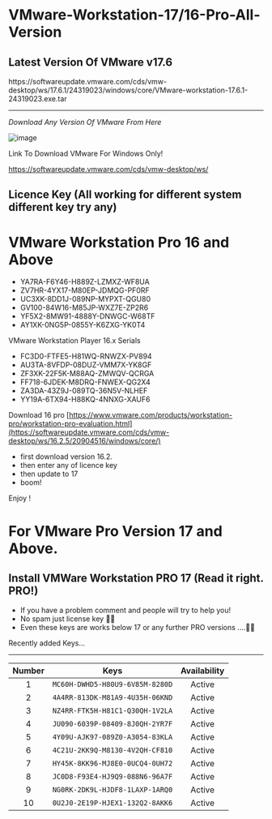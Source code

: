 # VMware-Workstation-17/16-Pro-All-Version

<h2>Latest Version Of VMware v17.6</h2>
https://softwareupdate.vmware.com/cds/vmw-desktop/ws/17.6.1/24319023/windows/core/VMware-workstation-17.6.1-24319023.exe.tar

<hr>
<p><i>Download Any Version Of VMware From Here</p></i>


![image](https://github.com/user-attachments/assets/0b95d8fd-a841-4237-90cc-f0cf0823d155)

Link To Download VMware For Windows Only!

https://softwareupdate.vmware.com/cds/vmw-desktop/ws/ 

<h2>Licence Key (All working for different system different key try any)</h2>

# VMware Workstation Pro 16 and Above

+ YA7RA-F6Y46-H889Z-LZMXZ-WF8UA
+ ZV7HR-4YX17-M80EP-JDMQG-PF0RF
+ UC3XK-8DD1J-089NP-MYPXT-QGU80
+ GV100-84W16-M85JP-WXZ7E-ZP2R6
+ YF5X2-8MW91-4888Y-DNWGC-W68TF
+ AY1XK-0NG5P-0855Y-K6ZXG-YK0T4

VMware Workstation Player 16.x Serials

+ FC3D0-FTFE5-H81WQ-RNWZX-PV894
+ AU3TA-8VFDP-08DUZ-VMM7X-YK8GF
+ ZF3XK-22F5K-M88AQ-ZMWQV-QCRGA
+ FF718-6JDEK-M8DRQ-FNWEX-QG2X4
+ ZA3DA-43Z9J-089TQ-36N5V-NLHEF
+ YY19A-6TX94-H88KQ-4NNXG-XAUF6


Download 16 pro
[https://www.vmware.com/products/workstation-pro/workstation-pro-evaluation.html](https://softwareupdate.vmware.com/cds/vmw-desktop/ws/16.2.5/20904516/windows/core/)

+ first download version 16.2.
+ then enter any of licence key
+ then update to 17
+ boom!

Enjoy !


# For VMware Pro Version 17 and Above.

<h2>Install VMWare Workstation PRO 17 (Read it right. PRO!)</h2>

+ If you have a problem comment and people will try to help you!
+ No spam just license key 🔐🔑
+ Even these keys are works below 17 or any further PRO versions ....🎊✨

Recently added Keys...
<hr>

| Number | Keys | Availability |
|:------:|------------|:---------:|
| 1 | `MC60H-DWHD5-H80U9-6V85M-8280D` | Active
| 2 | `4A4RR-813DK-M81A9-4U35H-06KND` | Active
| 3 | `NZ4RR-FTK5H-H81C1-Q30QH-1V2LA` | Active
| 4 | `JU090-6039P-08409-8J0QH-2YR7F` | Active
| 5 | `4Y09U-AJK97-089Z0-A3054-83KLA` | Active
| 6 | `4C21U-2KK9Q-M8130-4V2QH-CF810` | Active
| 7 | `HY45K-8KK96-MJ8E0-0UCQ4-0UH72` | Active
| 8 | `JC0D8-F93E4-HJ9Q9-088N6-96A7F` | Active
| 9 | `NG0RK-2DK9L-HJDF8-1LAXP-1ARQ0` | Active
| 10 | `0U2J0-2E19P-HJEX1-132Q2-8AKK6` | Active

